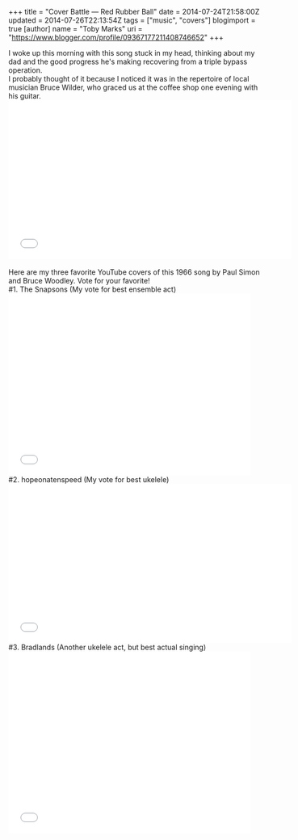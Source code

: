 +++
title = "Cover Battle — Red Rubber Ball"
date = 2014-07-24T21:58:00Z
updated = 2014-07-26T22:13:54Z
tags = ["music", "covers"]
blogimport = true 
[author]
	name = "Toby Marks"
	uri = "https://www.blogger.com/profile/09367177211408746652"
+++

I woke up this morning with this song stuck in my head, thinking about my dad and the good progress he's making recovering from a triple bypass operation.<br />I probably thought of it because I noticed it was in the repertoire of local musician Bruce Wilder, who graced us at the coffee shop one evening with his guitar.<br /><iframe allowfullscreen="" frameborder="0" height="315" src="//www.youtube.com/embed/k54FV_gl__c" width="560"></iframe> <br /><br /><a name='more'></a>Here are my three favorite YouTube covers of this 1966 song by Paul Simon and Bruce Woodley. Vote for your favorite!<br />#1. The Snapsons (My vote for best ensemble act)<br /><iframe allowfullscreen="" frameborder="0" height="360" src="//www.youtube.com/embed/0Mo01_OHNj0" width="480"></iframe> <br />#2. hopeonatenspeed (My vote for best ukelele)<br /><iframe allowfullscreen="" frameborder="0" height="315" src="//www.youtube.com/embed/lHGrNj6rLY0" width="560"></iframe> <br />#3. Bradlands (Another ukelele act, but best actual singing)<br /><iframe allowfullscreen="" frameborder="0" height="360" src="//www.youtube.com/embed/V9tHaDkW-i8" width="480"></iframe>
